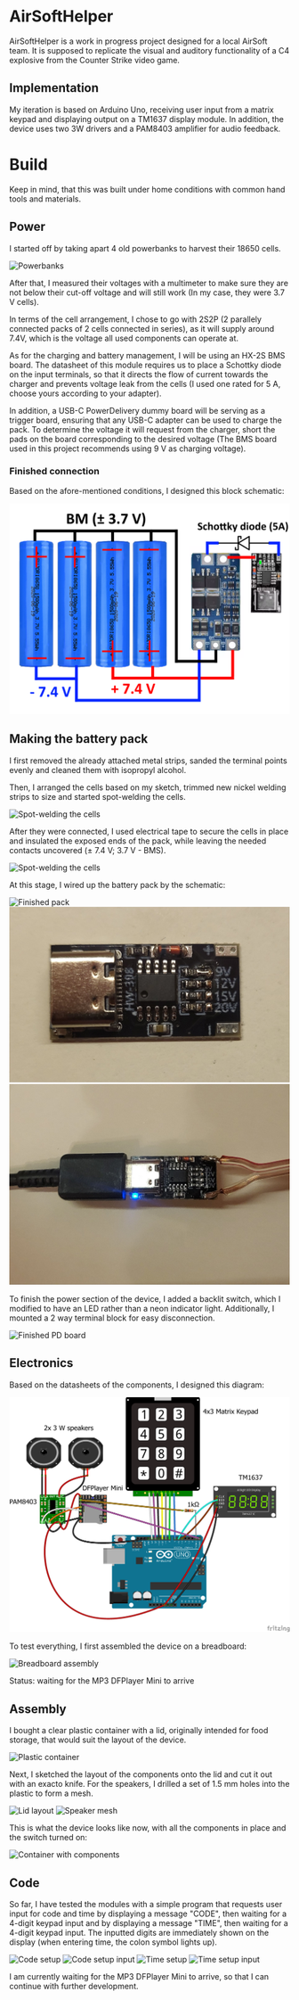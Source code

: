 # AirSoftHelper

AirSoftHelper is a work in progress project designed for a local AirSoft team. It is supposed to replicate the visual and auditory functionality of a C4 explosive from the Counter Strike video game.

## Implementation

My iteration is based on Arduino Uno, receiving user input from a matrix keypad and displaying output on a TM1637 display module. In addition, the device uses two 3W drivers and a PAM8403 amplifier for audio feedback.

# Build

Keep in mind, that this was built under home conditions with common hand tools and materials.

## Power

I started off by taking apart 4 old powerbanks to harvest their 18650 cells.

![Powerbanks](images/power/powerbank_cells.png)

After that, I measured their voltages with a multimeter to make sure they are not below their cut-off voltage and will still work (In my case, they were 3.7 V cells).

In terms of the cell arrangement, I chose to go with 2S2P (2 parallely connected packs of 2 cells connected in series), as it will supply around 7.4V, which is the voltage all used components can operate at.

As for the charging and battery management, I will be using an HX-2S BMS board. The datasheet of this module requires us to place a Schottky diode on the input terminals, so that it directs the flow of current towards the charger and prevents voltage leak from the cells (I used one rated for 5 A, choose yours according to your adapter).

In addition, a USB-C PowerDelivery dummy board will be serving as a trigger board, ensuring that any USB-C adapter can be used to charge the pack. To determine the voltage it will request from the charger, short the pads on the board corresponding to the desired voltage (The BMS board used in this project recommends using 9 V as charging voltage).

### Finished connection

Based on the afore-mentioned conditions, I designed this block schematic:

![BMS Power Circuit](images/diagrams/BMS_wiring_diagram.png)

## Making the battery pack

I first removed the already attached metal strips, sanded the terminal points evenly and cleaned them with isopropyl alcohol.

Then, I arranged the cells based on my sketch, trimmed new nickel welding strips to size and started spot-welding the cells.

![Spot-welding the cells](images/power/battery_weld.png)

After they were connected, I used electrical tape to secure the cells in place and insulated the exposed ends of the pack, while leaving the needed contacts uncovered (± 7.4 V; 3.7 V - BMS).

![Spot-welding the cells](images/power/finished_pack_base.png)

At this stage, I wired up the battery pack by the schematic:

![Finished pack](images/power/finished_pack.png)
![Finished PD board](images/power/PD_adapter_9V_short.png)
![Powered PD board](images/power/PD_adapter_working.png)

To finish the power section of the device, I added a backlit switch, which I modified to have an LED rather than a neon indicator light. Additionally, I mounted a 2 way terminal block for easy disconnection.

![Finished PD board](images/power/switch.png)

## Electronics

Based on the datasheets of the components, I designed this diagram:

![Main electronics diagram](images/diagrams/arduino_maincircuit.png)

To test everything, I first assembled the device on a breadboard:

![Breadboard assembly](images/device/setup_off.png)

Status: waiting for the MP3 DFPlayer Mini to arrive

## Assembly

I bought a clear plastic container with a lid, originally intended for food storage, that would suit the layout of the device.

![Plastic container](images/device/plastic_container.png)


Next, I sketched the layout of the components onto the lid and cut it out with an exacto knife. For the speakers, I drilled a set of 1.5 mm holes into the plastic to form a mesh.

![Lid layout](images/device/lid_cutouts.png)
![Speaker mesh](images/device/lid_speakerholes_done.png)

This is what the device looks like now, with all the components in place and the switch turned on:

![Container with components](images/device/lid_with_components.png)

## Code

So far, I have tested the modules with a simple program that requests user input for code and time by displaying a message "CODE", then waiting for a 4-digit keypad input and by displaying a message "TIME", then waiting for a 4-digit keypad input. The inputted digits are immediately shown on the display (when entering time, the colon symbol lights up). 

![Code setup](images/device/setup_code.png)
![Code setup input](images/device/setup_code_input.png)
![Time setup](images/device/setup_time.png)
![Time setup input](images/device/setup_time_input.png)

I am currently waiting for the MP3 DFPlayer Mini to arrive, so that I can continue with further development.